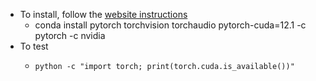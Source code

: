 - To install, follow the [website instructions](https://pytorch.org/)
	- conda install pytorch torchvision torchaudio pytorch-cuda=12.1 -c pytorch -c nvidia
- To test
	- ```
	  python -c "import torch; print(torch.cuda.is_available())"
	  ```